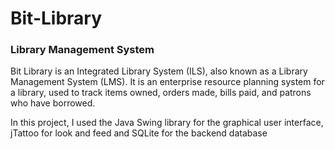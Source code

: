 # Bit-Library
### Library Management System

Bit Library is an Integrated Library System (ILS), also known as a Library Management System (LMS). 
It is an enterprise resource planning system for a library, used to track items owned, orders made, bills paid, and patrons who have borrowed.

In this project, I used the Java Swing library for the graphical user interface, jTattoo for look and feed and SQLite for the backend database
